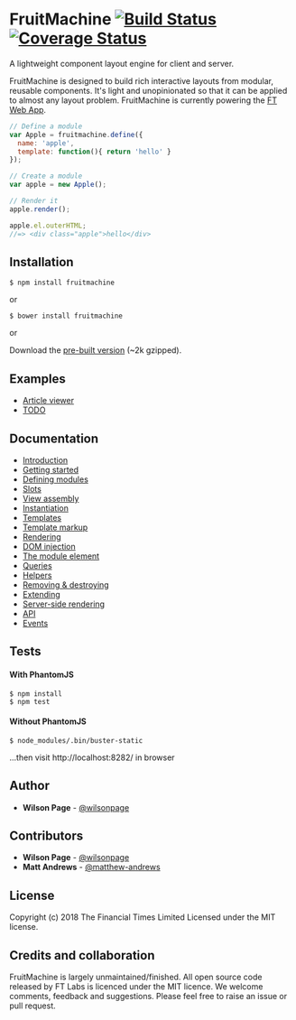 # FruitMachine [![Build Status](https://api.travis-ci.com/ftlabs/fruitmachine.svg)](https://travis-ci.com/ftlabs/fruitmachine) [![Coverage Status](https://coveralls.io/repos/ftlabs/fruitmachine/badge.png)](https://coveralls.io/r/ftlabs/fruitmachine)

A lightweight component layout engine for client and server.

FruitMachine is designed to build rich interactive layouts from modular, reusable components. It's light and unopinionated so that it can be applied to almost any layout problem. FruitMachine is currently powering the [FT Web App](http://apps.ft.com/ftwebapp/).

```js
// Define a module
var Apple = fruitmachine.define({
  name: 'apple',
  template: function(){ return 'hello' }
});

// Create a module
var apple = new Apple();

// Render it
apple.render();

apple.el.outerHTML;
//=> <div class="apple">hello</div>
```

## Installation

```
$ npm install fruitmachine
```

or

```
$ bower install fruitmachine
```

or

Download the [pre-built version][built] (~2k gzipped).

[built]: http://wzrd.in/standalone/fruitmachine@latest

## Examples

- [Article viewer](http://ftlabs.github.io/fruitmachine/examples/article-viewer/)
- [TODO](http://ftlabs.github.io/fruitmachine/examples/todo/)

## Documentation

- [Introduction](docs/introduction.md)
- [Getting started](docs/getting-started.md)
- [Defining modules](docs/defining-modules.md)
- [Slots](docs/slots.md)
- [View assembly](docs/layout-assembly.md)
- [Instantiation](docs/module-instantiation.md)
- [Templates](docs/templates.md)
- [Template markup](docs/template-markup.md)
- [Rendering](docs/rendering.md)
- [DOM injection](docs/injection.md)
- [The module element](docs/module-el.md)
- [Queries](docs/queries.md)
- [Helpers](docs/module-helpers.md)
- [Removing & destroying](docs/removing-and-destroying.md)
- [Extending](docs/extending-modules.md)
- [Server-side rendering](docs/server-side-rendering.md)
- [API](docs/api.md)
- [Events](docs/events.md)

## Tests

#### With PhantomJS

```
$ npm install
$ npm test
```

#### Without PhantomJS

```
$ node_modules/.bin/buster-static
```

...then visit http://localhost:8282/ in browser

## Author

- **Wilson Page** - [@wilsonpage](http://github.com/wilsonpage)

## Contributors

- **Wilson Page** - [@wilsonpage](http://github.com/wilsonpage)
- **Matt Andrews** - [@matthew-andrews](http://github.com/matthew-andrews)

## License
Copyright (c) 2018 The Financial Times Limited
Licensed under the MIT license.

## Credits and collaboration
FruitMachine is largely unmaintained/finished. All open source code released by FT Labs is licenced under the MIT licence. We welcome comments, feedback and suggestions. Please feel free to raise an issue or pull request.
